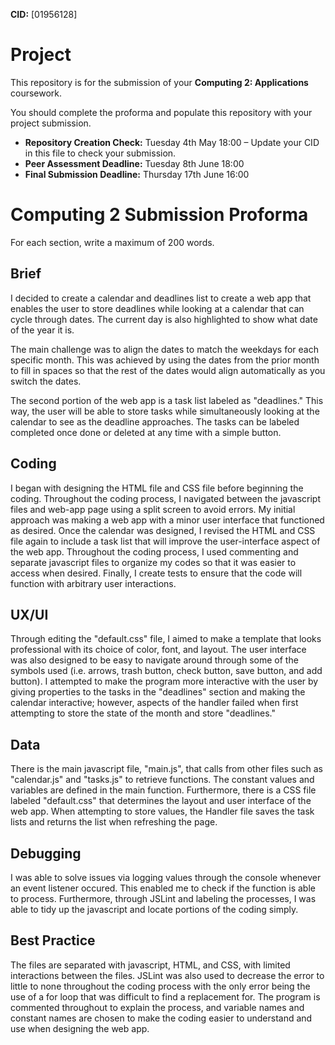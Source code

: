 **CID:** [01956128]

# Project
This repository is for the submission of your **Computing 2: Applications** coursework.

You should complete the proforma and populate this repository with your project submission.

* **Repository Creation Check:** Tuesday 4th May 18:00 – Update your CID in this file to check your submission.
* **Peer Assessment Deadline:** Tuesday 8th June 18:00
* **Final Submission Deadline:** Thursday 17th June 16:00

# Computing 2 Submission Proforma

For each section, write a maximum of 200 words.

## Brief

I decided to create a calendar and deadlines list to create a web app that enables the user to store deadlines while looking at a calendar that can cycle through dates. The current day is also highlighted to show what date of the year it is.

The main challenge was to align the dates to match the weekdays for each specific month. This was achieved by using the dates from the prior month to fill in spaces so that the rest of the dates would align automatically as you switch the dates.

The second portion of the web app is a task list labeled as "deadlines." This way, the user will be able to store tasks while simultaneously looking at the calendar to see as the deadline approaches. The tasks can be labeled completed once done or deleted at any time with a simple button.

## Coding

I began with designing the HTML file and CSS file before beginning the coding. Throughout the coding process, I navigated between the javascript files and web-app page using a split screen to avoid errors. My initial approach was making a web app with a minor user interface that functioned as desired. Once the calendar was designed, I revised the HTML and CSS file again to include a task list that will improve the user-interface aspect of the web app. Throughout the coding process, I used commenting and separate javascript files to organize my codes so that it was easier to access when desired. Finally, I create tests to ensure that the code will function with arbitrary user interactions.

## UX/UI

Through editing the "default.css" file, I aimed to make a template that looks professional with its choice of color, font, and layout. The user interface was also designed to be easy to navigate around through some of the symbols used (i.e. arrows, trash button, check button, save button, and add button). I attempted to make the program more interactive with the user by giving properties to the tasks in the "deadlines" section and making the calendar interactive; however, aspects of the handler failed when first attempting to store the state of the month and store "deadlines."

## Data

There is the main javascript file, "main.js", that calls from other files such as "calendar.js" and "tasks.js" to retrieve functions. The constant values and variables are defined in the main function. Furthermore, there is a CSS file labeled "default.css" that determines the layout and user interface of the web app. When attempting to store values, the Handler file saves the task lists and returns the list when refreshing the page.

## Debugging

I was able to solve issues via logging values through the console whenever an event listener occured. This enabled me to check if the function is able to process. Furthermore, through JSLint and labeling the processes, I was able to tidy up the javascript and locate portions of the coding simply.

## Best Practice

The files are separated with javascript, HTML, and CSS, with limited interactions between the files. JSLint was also used to decrease the error to little to none throughout the coding process with the only error being the use of a for loop that was difficult to find a replacement for. The program is commented throughout to explain the process, and variable names and constant names are chosen to make the coding easier to understand and use when designing the web app.

